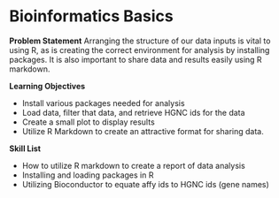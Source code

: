 # Bioinformatics Basics


**Problem Statement**
Arranging the structure of our data inputs is vital to using R, as is creating the correct environment for analysis by installing packages. It is also important to share data and results easily using R markdown.


**Learning Objectives**
- Install various packages needed for analysis
- Load data, filter that data, and retrieve HGNC ids for the data
- Create a small plot to display results
- Utilize R Markdown to create an attractive format for sharing data.


**Skill List**
- How to utilize R markdown to create a report of data analysis
- Installing and loading packages in R
- Utilizing Bioconductor to equate affy ids to HGNC ids (gene names)
